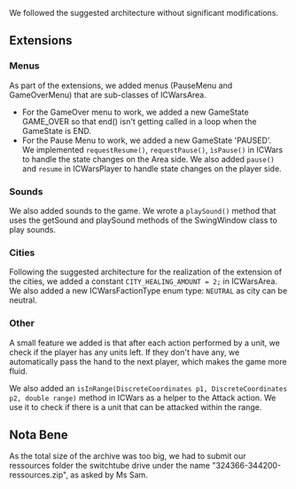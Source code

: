 
We followed the suggested architecture without significant modifications.

## Extensions

### Menus
As part of the extensions, we added menus (PauseMenu and GameOverMenu) that are sub-classes of ICWarsArea.
- For the GameOver menu to work, we added a new GameState GAME_OVER so that end() isn't getting called in a loop when 
the GameState is END.
- For the Pause Menu to work, we added a new GameState 'PAUSED'.  
We implemented ```requestResume()```, ```requestPause()```, ```ìsPause()``` in ICWars to handle the state changes on the
Area side. 
We also added ``pause()`` and ```resume``` in ICWarsPlayer to handle state changes on the player side.



### Sounds
We also added sounds to the game. We wrote a ```playSound()``` method that uses the getSound and playSound methods of 
the SwingWindow class to play sounds.

### Cities
Following the suggested architecture for the realization of the extension of the cities, we added a constant 
```CITY_HEALING_AMOUNT = 2;``` in ICWarsArea.
We also added a new ICWarsFactionType enum type: ```NEUTRAL``` as city can be neutral.


### Other
A small feature we added is that after each action performed by a unit, we check if the player has any units left. 
If they don't have any, we automatically pass the hand to the next player, which makes the game more fluid.  

We also added an ```isInRange(DiscreteCoordinates p1, DiscreteCoordinates p2, double range)``` method in ICWars as
a helper to the Attack action. We use it to check if there is a unit that can be attacked within the range.

## Nota Bene

As the total size of the archive was too big, we had to submit our ressources folder the switchtube drive under the name
"324366-344200-ressources.zip", as asked by Ms Sam.
